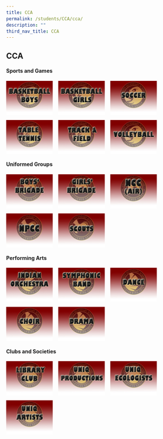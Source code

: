 ```yaml
---
title: CCA
permalink: /students/CCA/cca/
description: ""
third_nav_title: CCA
---
```

## CCA

#### Sports and Games

<p><a href="/sports-and-games/bball/">
<img style="width:25%; margin-right:15px;" align=left src="/images/sports_bball_boys_tn.jpg">
</a></p>

<p><a href="/sports-and-games/bball/">
<img style="width:25%; margin-right:15px; " align=left src="/images/sports_bball_girls_tn.jpg">
</a></p>

<p><a href="/sports-and-games/soccer/">
<img style="width:25%; margin-right:15px;" align=left src="/images/soccer_tn.jpg">
</a></p><br clear=left>

<p><a href="/sports-and-games/tt/">
<img style="width:25%; margin-right:15px;" align=left src="/images/table_tennis_tn.jpg">
</a></p>

<p><a href="/students/Sports-and-Games/tnf/">
<img style="width:25%; margin-right:15px; " align=left src="/images/track_n_field_tn.jpg">
</a></p>

<p><a href="/students/Sports-and-Games/vg/">
<img style="width:25%; margin-right:15px;" align=left src="/images/volleyball_tn.jpg">
</a></p><br clear=left>

#### Uniformed Groups

<p><a href="/students/Uniformed-Groups/bb/">
<img style="width:25%; margin-right:15px;" align=left src="/images/ug_boys_brigade_tn.jpg">
</a></p>

<p><a href="/students/Uniformed-Groups/gb/">
<img style="width:25%; margin-right:15px; " align=left src="/images/ug_girls_brigade_tn.jpg">
</a></p>

<p><a href="/students/Uniformed-Groups/ncc/">
<img style="width:25%; margin-right:15px;" align=left src="/images/ug_ncc_air_tn.jpg">
</a></p><br clear=left>

<p><a href="/students/Uniformed-Groups/npcc/">
<img style="width:25%; margin-right:15px; " align=left src="/images/ug_npcc_tn.jpg">
</a></p>

<p><a href="/students/Uniformed-Groups/scouts/">
<img style="width:25%; margin-right:15px;" align=left src="/images/ug_scouts_tn.jpg">
</a></p><br clear=left>

#### Performing Arts

<p><a href="/students/Performing-Arts/choir/">
<img style="width:25%; margin-right:15px;" align=left src="/images/pa_indian_orch_tn.jpg">
</a></p>

<p><a href="/students/Performing-Arts/dance/">
<img style="width:25%; margin-right:15px; " align=left src="/images/pa_band_tn.jpg">
</a></p>

<p><a href="/students/Performing-Arts/sd/">
<img style="width:25%; margin-right:15px;" align=left src="/images/pa_dance_tn.jpg">
</a></p><br clear=left>

<p><a href="/students/Performing-Arts/io/">
<img style="width:25%; margin-right:15px; " align=left src="/images/pa_choir_tn.jpg">
</a></p>

<p><a href="/students/Performing-Arts/sb/">
<img style="width:25%; margin-right:15px;" align=left src="/images/pa_drama_tn.jpg">
</a></p><br clear=left>

#### Clubs and Societies

<p><a href="https://www.ezhishi.net/CKPSebook2022/">
<img style="width:25%; margin-right:15px;" align=left src="/images/cs_library_tn.jpg">
</a></p>

<p><a href="https://www.ezhishi.net/CKPSebook2022/">
<img style="width:25%; margin-right:15px; " align=left src="/images/cs_uniq_prod_tn.jpg">
</a></p>

<p><a href="https://www.ezhishi.net/CKPSebook2022/">
<img style="width:25%; margin-right:15px;" align=left src="/images/cs_uniq_ecologists_tn.jpg">
</a></p><br clear=left>

<p><a href="https://www.ezhishi.net/CKPSebook2022/">
<img style="width:25%; margin-right:15px;" align=left src="/images/cs_uniq_artists.jpg">
</a></p>